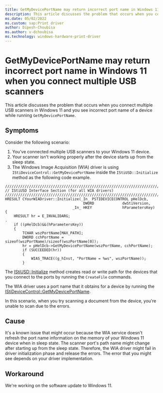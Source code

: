 ```yaml
---
title: GetMyDevicePortName may return incorrect port name in Windows 11 when you connect multiple USB scanners
description: This article discusses the problem that occurs when you connect multiple USB scanners on Windows 11 and you see incorrect port name of a device while running GetMyDevicePortName.
ms.date: 05/02/2022
ms.custom: sap:Print driver
author: Dipesh-Choubisa
ms.author: v-dchoubisa
ms.technology: windows-hardware-print-driver
---
```


# GetMyDevicePortName may return incorrect port name in Windows 11 when you connect multiple USB scanners

This article discusses the problem that occurs when you connect multiple USB scanners in Windows 11 and you see incorrect port name of a device while running `GetMyDevicePortName`.

## Symptoms

Consider the following scenario:

1. You've connected multiple USB scanners to your Windows 11 device.
1. Your scanner isn't working properly after the device starts up from the sleep state.
1. The Windows Image Acquisition (WIA) driver is using `IStiDeviceControl::GetMyDevicePortName` inside the `IStiUSD::Initialize` method as the following code example.

```cppwinrt
///////////////////////////////////////////////////////////////////////////
// IStiUSD Interface Section (for all WIA drivers)
///////////////////////////////////////////////////////////////////////////
HRESULT CYourWIADriver::Initialize(_In_ PSTIDEVICECONTROL pHelDcb,
                                    DWORD             dwStiVersion,
                               _In_ HKEY              hParametersKey)
{
    HRESULT hr = E_INVALIDARG;
.
    if ((pHelDcb)&&(hParametersKey))
    {
        TCHAR wszPortName[MAX_PATH];
        DWORD cchPortName = sizeof(wszPortName)/sizeof(wszPortName[0]);
        hr = pHelDcb->GetMyDevicePortName(wszPortName, cchPortName);
        if (SUCCEEDED(hr))
        {
            WIAS_TRACE((g_hInst, "PortName = %ws", wszPortName));
        }
```

The [IStiUSD::Initialize](/windows-hardware/drivers/ddi/stiusd/nf-stiusd-istiusd-initialize) method creates read or write path for the devices that you connect to the ports by running the `CreateFile` commands.

The WIA driver uses a port name that it obtains for a device by running the [IStiDeviceControl::GetMyDevicePortName](/windows-hardware/drivers/ddi/stiusd/nf-stiusd-istidevicecontrol-getmydeviceportname).

In this scenario, when you try scanning a document from the device, you're unable to scan due to the errors.

## Cause

It's a known issue that might occur because the WIA service doesn't refresh the port name information on the memory of your Windows 11 device when in sleep state. The scanner port's path name might change after starting up from the sleep state. Therefore, the WIA driver might fail in driver initialization phase and release the errors.
The error that you might see depends on your driver implementation.

## Workaround

We're working on the software update to Windows 11.
